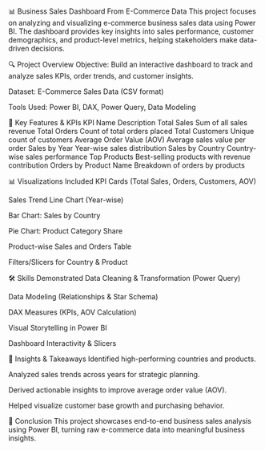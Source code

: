 📊 Business Sales Dashboard From E-Commerce Data
This project focuses on analyzing and visualizing e-commerce business sales data using Power BI. The dashboard provides key insights into sales performance, customer demographics, and product-level metrics, helping stakeholders make data-driven decisions.

🔍 Project Overview
Objective: Build an interactive dashboard to track and analyze sales KPIs, order trends, and customer insights.

Dataset: E-Commerce Sales Data (CSV format)

Tools Used: Power BI, DAX, Power Query, Data Modeling

🧩 Key Features & KPIs
KPI Name	Description
Total Sales	Sum of all sales revenue
Total Orders	Count of total orders placed
Total Customers	Unique count of customers
Average Order Value (AOV)	Average sales value per order
Sales by Year	Year-wise sales distribution
Sales by Country	Country-wise sales performance
Top Products	Best-selling products with revenue contribution
Orders by Product Name	Breakdown of orders by products

📊 Visualizations Included
KPI Cards (Total Sales, Orders, Customers, AOV)

Sales Trend Line Chart (Year-wise)

Bar Chart: Sales by Country

Pie Chart: Product Category Share

Product-wise Sales and Orders Table

Filters/Slicers for Country & Product

🛠️ Skills Demonstrated
Data Cleaning & Transformation (Power Query)

Data Modeling (Relationships & Star Schema)

DAX Measures (KPIs, AOV Calculation)

Visual Storytelling in Power BI

Dashboard Interactivity & Slicers

🚀 Insights & Takeaways
Identified high-performing countries and products.

Analyzed sales trends across years for strategic planning.

Derived actionable insights to improve average order value (AOV).

Helped visualize customer base growth and purchasing behavior.

📌 Conclusion
This project showcases end-to-end business sales analysis using Power BI, turning raw e-commerce data into meaningful business insights.
